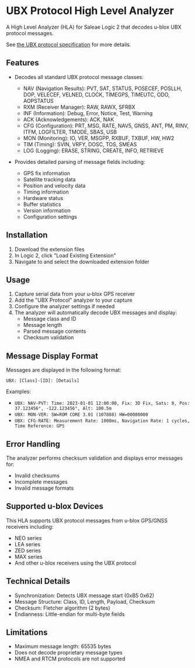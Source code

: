 # UBX Protocol High Level Analyzer

A High Level Analyzer (HLA) for Saleae Logic 2 that decodes u-blox UBX protocol messages.

See [the UBX protocol specification](https://content.u-blox.com/sites/default/files/documents/u-blox-F9-HPS-1.30_InterfaceDescription_UBX-22010984.pdf) for more details.

## Features

- Decodes all standard UBX protocol message classes:
  - NAV (Navigation Results): PVT, SAT, STATUS, POSECEF, POSLLH, DOP, VELECEF, VELNED, CLOCK, TIMEGPS, TIMEUTC, ODO, AOPSTATUS
  - RXM (Receiver Manager): RAW, RAWX, SFRBX
  - INF (Information): Debug, Error, Notice, Test, Warning
  - ACK (Acknowledgements): ACK, NAK
  - CFG (Configuration): PRT, MSG, RATE, NAV5, GNSS, ANT, PM, RINV, ITFM, LOGFILTER, TMODE, SBAS, USB
  - MON (Monitoring): IO, VER, MSGPP, RXBUF, TXBUF, HW, HW2
  - TIM (Timing): SVIN, VRFY, DOSC, TOS, SMEAS
  - LOG (Logging): ERASE, STRING, CREATE, INFO, RETRIEVE

- Provides detailed parsing of message fields including:
  - GPS fix information
  - Satellite tracking data
  - Position and velocity data
  - Timing information
  - Hardware status
  - Buffer statistics
  - Version information
  - Configuration settings

## Installation

1. Download the extension files
2. In Logic 2, click "Load Existing Extension"
3. Navigate to and select the downloaded extension folder

## Usage

1. Capture serial data from your u-blox GPS receiver
2. Add the "UBX Protocol" analyzer to your capture
3. Configure the analyzer settings if needed
4. The analyzer will automatically decode UBX messages and display:
   - Message class and ID
   - Message length
   - Parsed message contents
   - Checksum validation

## Message Display Format

Messages are displayed in the following format:
```
UBX: [Class]-[ID]: [Details]
```

Examples:
- `UBX: NAV-PVT: Time: 2023-01-01 12:00:00, Fix: 3D Fix, Sats: 8, Pos: 37.123456°, -122.123456°, Alt: 100.5m`
- `UBX: MON-VER: SW=ROM CORE 3.01 (107888) HW=00080000`
- `UBX: CFG-RATE: Measurement Rate: 1000ms, Navigation Rate: 1 cycles, Time Reference: GPS`

## Error Handling

The analyzer performs checksum validation and displays error messages for:
- Invalid checksums
- Incomplete messages
- Invalid message formats

## Supported u-blox Devices

This HLA supports UBX protocol messages from u-blox GPS/GNSS receivers including:
- NEO series
- LEA series
- ZED series
- MAX series
- And other u-blox receivers using the UBX protocol

## Technical Details

- Synchronization: Detects UBX message start (0xB5 0x62)
- Message Structure: Class, ID, Length, Payload, Checksum
- Checksum: Fletcher algorithm (2 bytes)
- Endianness: Little-endian for multi-byte fields

## Limitations

- Maximum message length: 65535 bytes
- Does not decode proprietary message types
- NMEA and RTCM protocols are not supported

